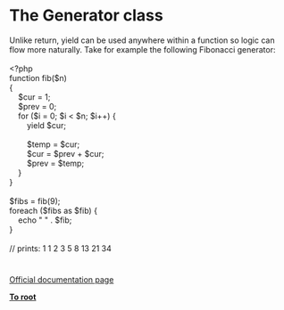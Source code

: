# The Generator class




<div class="phpcode"><span class="html">
Unlike return, yield can be used anywhere within a function so logic can flow more naturally. Take for example the following Fibonacci generator:<br><br><span class="default">&lt;?php<br></span><span class="keyword">function </span><span class="default">fib</span><span class="keyword">(</span><span class="default">$n</span><span class="keyword">)<br>{<br>&#xA0; &#xA0; </span><span class="default">$cur </span><span class="keyword">= </span><span class="default">1</span><span class="keyword">;<br>&#xA0; &#xA0; </span><span class="default">$prev </span><span class="keyword">= </span><span class="default">0</span><span class="keyword">;<br>&#xA0; &#xA0; for (</span><span class="default">$i </span><span class="keyword">= </span><span class="default">0</span><span class="keyword">; </span><span class="default">$i </span><span class="keyword">&lt; </span><span class="default">$n</span><span class="keyword">; </span><span class="default">$i</span><span class="keyword">++) {<br>&#xA0; &#xA0; &#xA0; &#xA0; yield </span><span class="default">$cur</span><span class="keyword">;<br><br>&#xA0; &#xA0; &#xA0; &#xA0; </span><span class="default">$temp </span><span class="keyword">= </span><span class="default">$cur</span><span class="keyword">;<br>&#xA0; &#xA0; &#xA0; &#xA0; </span><span class="default">$cur </span><span class="keyword">= </span><span class="default">$prev </span><span class="keyword">+ </span><span class="default">$cur</span><span class="keyword">;<br>&#xA0; &#xA0; &#xA0; &#xA0; </span><span class="default">$prev </span><span class="keyword">= </span><span class="default">$temp</span><span class="keyword">;<br>&#xA0; &#xA0; }<br>}<br><br></span><span class="default">$fibs </span><span class="keyword">= </span><span class="default">fib</span><span class="keyword">(</span><span class="default">9</span><span class="keyword">);<br>foreach (</span><span class="default">$fibs </span><span class="keyword">as </span><span class="default">$fib</span><span class="keyword">) {<br>&#xA0; &#xA0; echo </span><span class="string">&quot; &quot; </span><span class="keyword">. </span><span class="default">$fib</span><span class="keyword">;<br>}<br><br></span><span class="comment">// prints: 1 1 2 3 5 8 13 21 34</span>
</span>
</div>
  

#

[Official documentation page](https://www.php.net/manual/en/class.generator.php)

**[To root](/README.md)**